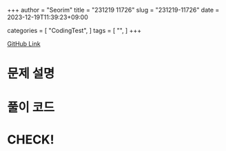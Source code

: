 +++
author = "Seorim"
title =  "231219 11726"
slug = "231219-11726"
date = 2023-12-19T11:39:23+09:00

categories = [
    "CodingTest",
]
tags = [
    "",
]
+++

[GitHub Link]()

# 문제 설명

# 풀이 코드

# CHECK!
